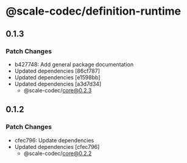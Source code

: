 # @scale-codec/definition-runtime

## 0.1.3

### Patch Changes

-   b427748: Add general package documentation
-   Updated dependencies [86cf787]
-   Updated dependencies [e1598bb]
-   Updated dependencies [a3d7d34]
    -   @scale-codec/core@0.2.3

## 0.1.2

### Patch Changes

-   cfec796: Update dependencies
-   Updated dependencies [cfec796]
    -   @scale-codec/core@0.2.2
